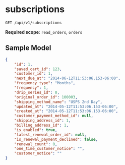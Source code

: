 subscriptions
=============

```shell
GET /api/v1/subscriptions
```

**Required scope**: `read_orders`, `orders`

Sample Model
------------

```json
{
	"id": 1,
	"saved_cart_id": 123,
	"customer_id": 1,
	"next_due_at": "2014-06-12T11:53:06.153-06:00",
	"frequency_type": "Months",
	"frequency": 1,
	"drip_series_id": 0,
	"original_order_id": 100003,
	"shipping_method_name": "USPS 2nd Day",
	"updated_at": "2014-05-12T11:53:06.153-06:00",
	"created_at": "2014-05-12T11:53:06.153-06:00",
	"customer_payment_method_id": null,
	"shipping_address_id": 1,
	"billing_address_id": 1,
	"is_enabled": true,
	"latest_renewal_order_id": null,
	"is_renewal_payment_declined": false,
	"renewal_count": 0,
	"one_time_customer_notice": "",
	"customer_notice": ""
}
```